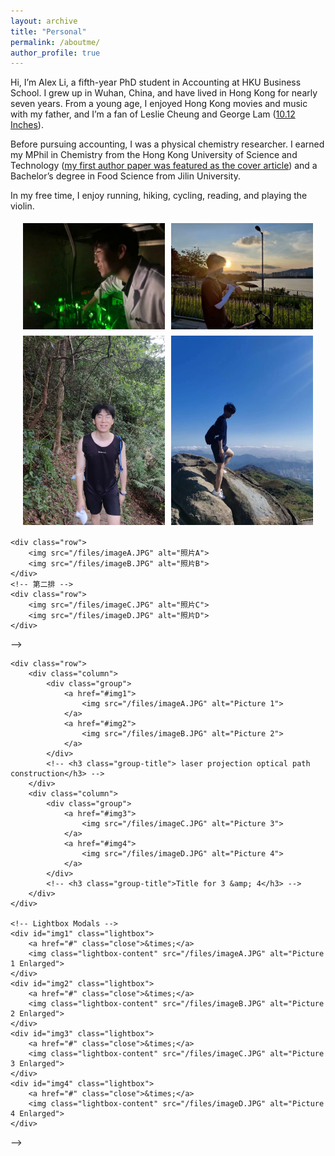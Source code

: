 ```yaml
---
layout: archive
title: "Personal"
permalink: /aboutme/
author_profile: true
---
```



<!-- Hi! I'm a 5th-year Accounting PhD  at [HKU Business School](https://www.hkubs.hku.hk/glocal/).

My research interests focus on a niche but vital area: the ***trade credit market***. My work primarily explores two key dimensions of this field: *microeconomic contracting* and *macroeconomic implicatioins*. 

On the ***microeconomic level***, I investigate how accounting reporting and regulation results in a redistribution of trade credit. This research sheds light on the unintended costs and benefits that regulatory frameworks and financial disclosures impose on the trade credit market. 

On the ***macroeconomic level***, my research seeks to deepen the understanding of how trade credit networks can act as stabilizing forces within the economy, particularly during periods of financial uncertainty and policy shifts, such as those seen during fiscal policy adjustments and the COVID-19 crisis. -->

<!-- Hi! I’m a 5th-year Accounting PhD candidate at University of Hong Kong. My research interests broadly pertain to archival financial accounting research, specialising in trade credit market. -->

<!-- Over the past three decades, many important theoretical and empirical studies on trade credit have come from the fields of finance and economics, while accounting research seems to slightly lagged behind. Although accounting research has increasingly focused on how accounting information affects the supply and demand of trade credit, a holistic view of how accounting information affects the trade credit market at whole and how trade credit networks function in the macroeconomy is still lacking. My research aims to fill this gap by providing an original and innovative perspective to deepen the understanding of trade credit from both microeconomic and macroeconomic perspectives. My research also expands the traditional motivation - the "financing advantage motivation" to incorporate other key drivers of trade credit, such as tax and product quality warranty considerations. -->

<!-- In recent decades, most important research on trade credit has come from finance and economics, with accounting slightly lagging behind. While accounting research has increasingly focused on the impact of accounting information on trade credit decisions, a holistic view of its impact on the trade credit market and the role of trade credit networks in the macroeconomy is still missing. My research fills this gap by bridging both micro and macro perspectives, and expanding the traditional "financing advantage" motivation to include factors such as taxation and quality warranty consideration through empirical evidence. -->



<!-- Currently, I am visiting PhD student at Washington University in St. Louis, until Nov 2024.  -->

<!-- My research intrests focus on niche research area on trade credit market. Sepcailly, I examine it  from both microeconomic contracting persepctive ( interacted accouting reporting and regulation) and marcroeconomic implications (tax, covid, et al.).
 -->

 <!-- this with a research focus on trade financing and accounting regulations. -->

<!-- Specifically, I am interested in exploring the **economic consequences (intended and unintended) of regulations within the supply chain context** and the **role of supply chain networks in transmitting these effects to a broader economy**. 

Before studying accounting, I was a PhD candidate in Chemistry, spending three years at [Hong Kong University of Science and Technology](https://hkust.edu.hk/). I received my Bachelor of Science from [Jilin University](https://global.jlu.edu.cn/) in 2017 (Rank:1/123). -->


<!-- Hi, my name is Alex Li. I grow up in Wuhan, China. I purse my master and PHborn and raised in Wuhan, China, and I am currently a 5th PhD Candidate  majoring in Accounting at the Hong Kong University Business School. -->
<!-- Hi, I am Alex Li, a 5th year Ph.D. Candidate in Accounting at HKU Business School. I grow up in Wuhan, China and live in Hong Kong for nearly seven years. I

Hi, I am Alex Li, a 5th year Ph.D. Candidate in Accounting at HKU Business School. I grew up in Wuhan, China, and have lived in Hong Kong for nearly seven years. I’ve loved Hong Kong music and movies since I was very young, and I’m a fan of Leslie Cheung and George Lam ([10.12 Inches](https://www.youtube.com/watch?v=l64xsDNAXVs)). -->

Hi, I’m Alex Li, a fifth-year PhD student in Accounting at HKU Business School. I grew up in Wuhan, China, and have lived in Hong Kong for nearly seven years. From a young age, I enjoyed Hong Kong movies and music with my father, and I’m a fan of Leslie Cheung and George Lam ([10.12 Inches](https://www.youtube.com/watch?v=l64xsDNAXVs)).

Before pursuing accounting, I was a physical chemistry researcher. I earned my MPhil in Chemistry from the Hong Kong University of Science and Technology ([my first author paper was featured as the cover article](https://pubs.acs.org/cms/10.1021/jpcbfk.2020.124.issue-42/asset/jpcbfk.2020.124.issue-42.xlargecover-2.jpg)) and a Bachelor’s degree in Food Science from Jilin University.

In my free time, I enjoy running, hiking, cycling, reading, and playing the violin.

<html lang="zh">
<head>
    <meta charset="UTF-8">
    <title>自适应四张照片排列</title>
    <style>
        .container {
            display: flex;
            flex-wrap: wrap;
            justify-content: center;
            max-width: 100%;
        }
        .row {
            display: flex;
            width: 100%;
            justify-content: center;
        }
        .row img {
            max-width: 45%; /* 每张图片占父容器宽度的45% */
            height: auto;
            margin: 5px;
        }
        @media (max-width: 600px) {
            .row img {
                max-width: 90%; /* 在小屏幕上每张图片占据更大宽度 */
            }
        }
    </style>
</head>
<body>
    <div class="container">
        <!-- 第一排 -->
        <div class="row">
            <img src="/files/imageA.JPG" alt="照片A">
            <img src="/files/imageB.JPG" alt="照片B">
        </div>
        <!-- 第二排 -->
        <div class="row">
            <img src="/files/imageC.JPG" alt="照片C">
            <img src="/files/imageD.JPG" alt="照片D">
        </div>
    </div>
</body>
</html>

<!-- 
<html lang="zh">
<head>
    <meta charset="UTF-8">
    <title>四张照片排列</title>
    <style>
        .row {
            display: flex;
            justify-content: center;
            margin-bottom: 20px;
        }
        .row img {
            width: 200px; /* 可根据需要调整尺寸 */
            height: auto;
            margin: 0 10px;
        }
    </style>
</head>
<body>
    <!-- 第一排 -->
    <div class="row">
        <img src="/files/imageA.JPG" alt="照片A">
        <img src="/files/imageB.JPG" alt="照片B">
    </div>
    <!-- 第二排 -->
    <div class="row">
        <img src="/files/imageC.JPG" alt="照片C">
        <img src="/files/imageD.JPG" alt="照片D">
    </div>
</body>
</html> -->


<!-- <html lang="en">
<head>
    <meta charset="UTF-8">
    <title>Grouped Pictures</title>
    <style>
        .row {
            display: flex;
            justify-content: space-around;
            margin-bottom: 20px;
        }
        .column {
            text-align: center;
        }
        .group {
            display: flex;
            justify-content: center;
            gap: 20px;
        }
        .group-title {
            text-align: center;
            margin-top: 10px;
        }
        /* Lightbox styles */
        .lightbox {
            display: none;
            position: fixed;
            z-index: 999;
            padding-top: 60px;
            left: 0;
            top: 0;
            width: 100%;
            height: 100%;
            overflow: auto;
            background-color: rgba(0,0,0,0.9);
        }
        .lightbox:target {
            display: block;
        }
        .lightbox-content {
            margin: auto;
            display: block;
            max-width: 80%;
            max-height: 80%;
        }
        .close {
            position: absolute;
            top: 20px;
            right: 35px;
            color: #fff;
            font-size: 40px;
            font-weight: bold;
            text-decoration: none;
        }
        .close:hover,
        .close:focus {
            color: #bbb;
            text-decoration: none;
            cursor: pointer;
        }
    </style>
</head>
<body>
    <!-- New section with grouped images and shared titles -->
    <div class="row">
        <div class="column">
            <div class="group">
                <a href="#img1">
                    <img src="/files/imageA.JPG" alt="Picture 1">
                </a>
                <a href="#img2">
                    <img src="/files/imageB.JPG" alt="Picture 2">
                </a>
            </div>
            <!-- <h3 class="group-title"> laser projection optical path construction</h3> -->
        </div>
        <div class="column">
            <div class="group">
                <a href="#img3">
                    <img src="/files/imageC.JPG" alt="Picture 3">
                </a>
                <a href="#img4">
                    <img src="/files/imageD.JPG" alt="Picture 4">
                </a>
            </div>
            <!-- <h3 class="group-title">Title for 3 &amp; 4</h3> -->
        </div>
    </div>

    <!-- Lightbox Modals -->
    <div id="img1" class="lightbox">
        <a href="#" class="close">&times;</a>
        <img class="lightbox-content" src="/files/imageA.JPG" alt="Picture 1 Enlarged">
    </div>
    <div id="img2" class="lightbox">
        <a href="#" class="close">&times;</a>
        <img class="lightbox-content" src="/files/imageB.JPG" alt="Picture 2 Enlarged">
    </div>
    <div id="img3" class="lightbox">
        <a href="#" class="close">&times;</a>
        <img class="lightbox-content" src="/files/imageC.JPG" alt="Picture 3 Enlarged">
    </div>
    <div id="img4" class="lightbox">
        <a href="#" class="close">&times;</a>
        <img class="lightbox-content" src="/files/imageD.JPG" alt="Picture 4 Enlarged">
    </div>
</body>
</html> -->



<!-- Reach out to me: xliev@connect.hku.hk -->